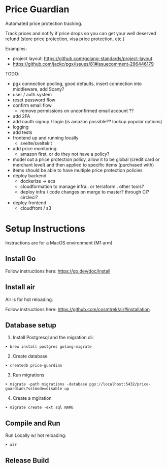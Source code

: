# Price Guardian

Automated price protection tracking.

Track prices and notify if price drops so you can get your well deserved refund (store price protection, visa price protection, etc.)

Examples:
- project layout: https://github.com/golang-standards/project-layout
- https://github.com/jackc/pgx/issues/81#issuecomment-296446179

TODO:
- pgx connection pooling, good defaults, insert connection into middleware, add Scany?
- user / auth system
- reset password flow
- confirm email flow
  - remove permissions on unconfirmed email account ??
- add 2FA
- add oauth signup / login (is amazon possible?? lookup popular options)
- logging
- add tests
- frontend up and running locally
  - svelte/sveltekit
- add price monitoring
  - amazon first, or do they not have a policy?
- model out a price protection policy, allow it to be global (credit card or merchant level) and then applied to specific items (purchased with)
- items should be able to have multiple price protection policies
- deploy backend
  - dockerize -> ecs
  - cloudformation to manage infra.. or terraform.. other tools?
  - deploy infra / code changes on merge to master? through CI? circleci?
- deploy frontend
  - cloudfront / s3

# Setup Instructions

Instructions are for a MacOS environment (M1 arm)

## Install Go

Follow instructions here: https://go.dev/doc/install

## Install air

Air is for hot reloading.

Follow instructions here: https://github.com/cosmtrek/air#installation

## Database setup

1. Install Postgresql and the migration cli:

```
➤ brew install postgres golang-migrate
```

2. Create database

```
➤ createdb price-guardian
```

3. Run migrations

```
➤ migrate -path migrations -database pgx://localhost:5432/price-guardian\?sslmode=disable up
```

4. Create a mgiration

```
➤ migrate create -ext sql NAME
```

## Compile and Run

Run Locally w/ hot reloading:

```
➤ air
```

## Release Build
